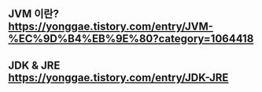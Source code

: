  ## JVM 이란? https://yonggae.tistory.com/entry/JVM-%EC%9D%B4%EB%9E%80?category=1064418
 
 ## JDK & JRE https://yonggae.tistory.com/entry/JDK-JRE

